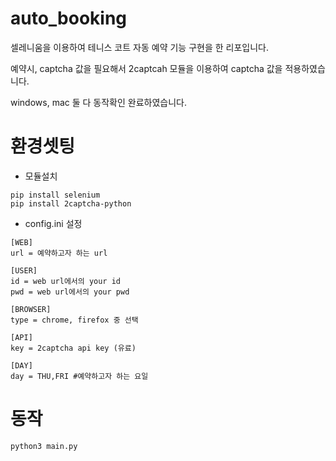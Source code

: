 # auto_booking

셀레니움을 이용하여 테니스 코트 자동 예약 기능 구현을 한 리포입니다.

예약시, captcha 값을 필요해서 2captcah 모듈을 이용하여 captcha 값을 적용하였습니다.

windows, mac 둘 다 동작확인 완료하였습니다.

# 환경셋팅

- 모듈설치

```
pip install selenium
pip install 2captcha-python
```

- config.ini 설정

```
[WEB]
url = 예약하고자 하는 url

[USER]
id = web url에서의 your id
pwd = web url에서의 your pwd

[BROWSER]
type = chrome, firefox 중 선택

[API]
key = 2captcha api key (유료)

[DAY]
day = THU,FRI #예약하고자 하는 요일
```

# 동작

```
python3 main.py
```
